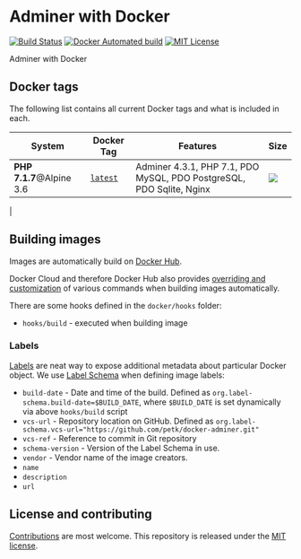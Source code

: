 # Adminer with Docker

[![Build Status](https://img.shields.io/travis/petk/docker-adminer/master.svg?style=plastic)](https://travis-ci.org/petk/docker-adminer) [![Docker Automated build](https://img.shields.io/docker/automated/petk/adminer.svg?style=plastic)](https://hub.docker.com/r/petk/adminer/) [![MIT License](https://img.shields.io/github/license/petk/docker-adminer.svg?style=plastic "MIT License")](https://github.com/petk/docker-adminer/blob/master/LICENSE)

Adminer with Docker

## Docker tags

The following list contains all current Docker tags and what is included in each.

| System | Docker Tag | Features | Size |
| ------ | ---------- | -------- | ---- |
| **PHP 7.1.7**@Alpine 3.6 | [`latest`](https://github.com/petk/docker-adminer/tree/master/Dockerfile) | Adminer 4.3.1, PHP 7.1, PDO MySQL, PDO PostgreSQL, PDO Sqlite, Nginx | [![](https://images.microbadger.com/badges/image/petk/adminer.svg)](https://microbadger.com/images/petk/adminer "Image size") |
|

## Building images

Images are automatically build on [Docker Hub](https://hub.docker.com/r/petk/adminer/).

Docker Cloud and therefore Docker Hub also provides
[overriding and customization](https://docs.docker.com/docker-cloud/builds/advanced/)
of various commands when building images automatically.

There are some hooks defined in the `docker/hooks` folder:

* `hooks/build` - executed when building image

### Labels

[Labels](https://docs.docker.com/engine/userguide/labels-custom-metadata/) are
neat way to expose additional metadata about particular Docker object. We use
[Label Schema](http://label-schema.org/) when defining image labels:

* `build-date` - Date and time of the build. Defined as
  `org.label-schema.build-date=$BUILD_DATE`, where `$BUILD_DATE` is set dynamically
  via above `hooks/build` script
* `vcs-url` - Repository location on GitHub. Defined as
  `org.label-schema.vcs-url="https://github.com/petk/docker-adminer.git"`
* `vcs-ref` - Reference to commit in Git repository
* `schema-version` - Version of the Label Schema in use.
* `vendor` - Vendor name of the image creators.
* `name`
* `description`
* `url`

## License and contributing

[Contributions](https://github.com/petk/docker-adminer/blob/master/CONTRIBUTING.md) are most welcome. This repository is released under the [MIT license](https://github.com/petk/docker-adminer/blob/master/LICENSE).
